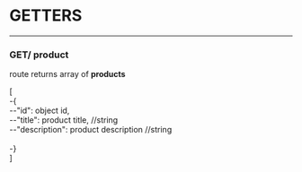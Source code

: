 # GETTERS

---

### GET/ product

route returns array of **products**

[
<br>
-{
<br>
--"id": object id,<br>
--"title": product title, //string<br>
--"description": product description //string<br>
<br>
-}
<br>
]
